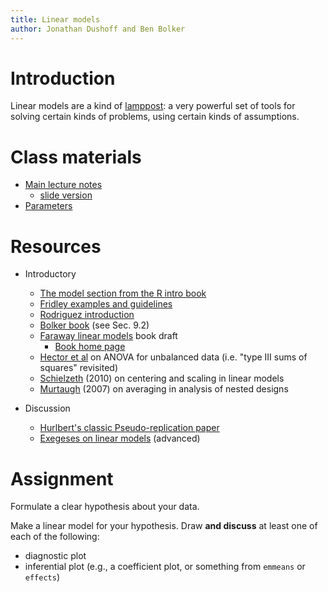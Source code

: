 ```yaml
---
title: Linear models
author: Jonathan Dushoff and Ben Bolker
---
```


Introduction
============

Linear models are a kind of [lamppost](../tips/lamppost_theory.html): a
very powerful set of tools for solving certain kinds of problems, using
certain kinds of assumptions.

Class materials
===============

-   [Main lecture notes](../lectures/Linear_models.notes.html)
    -   [slide version](../lectures/Linear_models.slides.html)
-   [Parameters](../lectures/Linear_model_parameters.notes.html)

Resources
=========

-   Introductory
    -   [The model section from the R intro book](http://cran.r-project.org/doc/manuals/R-intro.html#Statistical-models-in-R)
    -   [Fridley examples and guidelines](http://plantecology.syr.edu/fridley/bio793/lm.html)
    -   [Rodriguez introduction](http://data.princeton.edu/R/linearModels.html)
    -   [Bolker book](http://www.math.mcmaster.ca/~bolker/emdbook/Bolker_proofs.pdf)
        (see Sec. 9.2)
    -   [Faraway linear models](http://cran.r-project.org/doc/contrib/Faraway-PRA.pdf)
        book draft
        -   [Book home page](http://www.maths.bath.ac.uk/~jjf23/LMR/)
    -   [Hector et al](http://onlinelibrary.wiley.com/doi/10.1111/j.1365-2656.2009.01634.x/pdf)
        on ANOVA for unbalanced data (i.e. "type III sums of squares" revisited)
    -   [Schielzeth](https://doi.org/10.1111/j.2041-210X.2010.00012.x) (2010)
        on centering and scaling in linear models
    -   [Murtaugh](http://www.esajournals.org/doi/abs/10.1890/0012-9658%282007%2988%5B56:SACIED%5D2.0.CO;2) (2007)
        on averaging in analysis of nested designs

-   Discussion
    -   [Hurlbert's classic Pseudo-replication paper](http://www.uvm.edu/~ngotelli/Bio%20264/Hurlbert.pdf)
    -   [Exegeses on linear models](http://www.stats.ox.ac.uk/pub/MASS3/Exegeses.pdf) (advanced)

Assignment
==========

Formulate a clear hypothesis about your data.

<!-- COMMENT
Discuss how you could test this hypothesis with a permutation test (but you don't need to do this).
COMMENT -->

Make a linear model for your hypothesis. 
Draw **and discuss** at least one of each of the following:

* diagnostic plot
* inferential plot (e.g., a coefficient plot, or something from `emmeans` or `effects`)
